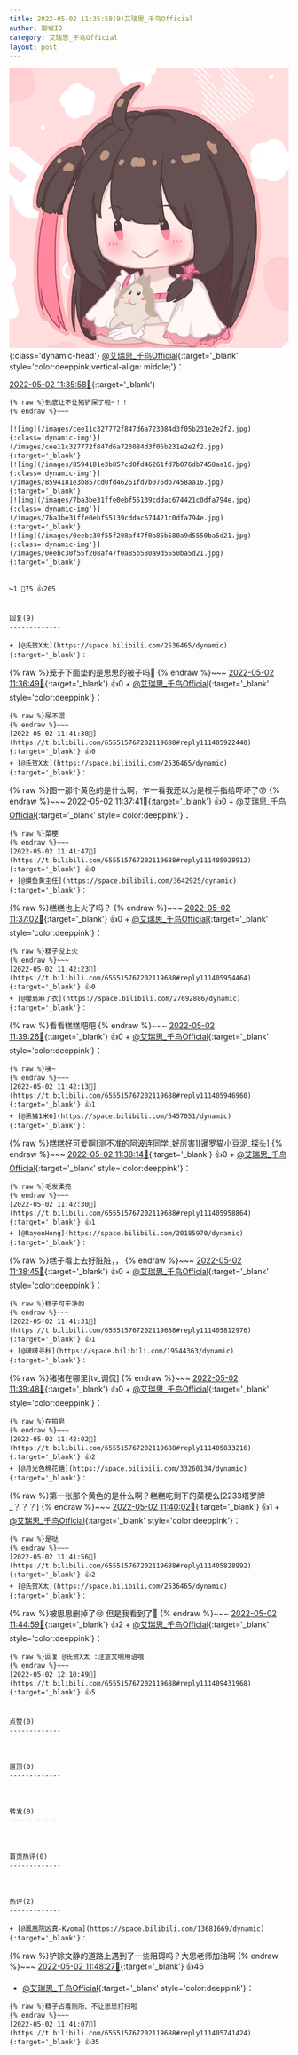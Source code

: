 ```yaml
---
title: 2022-05-02 11:35:58(9)艾瑞思_千鸟Official
author: 御坂IO
category: 艾瑞思_千鸟Official
layout: post
---
```


![img](/images/7e08840c56f251de28bdf766b647bd5fe9a5d50a.jpg){:class='dynamic-head'}
[@艾瑞思_千鸟Official](https://space.bilibili.com/1090010845/dynamic){:target='_blank' style='color:deeppink;vertical-align: middle;'}：

[2022-05-02 11:35:58🔗](https://t.bilibili.com/655515767202119688){:target='_blank'}

~~~
{% raw %}到底让不让猪铲屎了啦~！！
{% endraw %}~~~

[![img](/images/cee11c327772f847d6a723084d3f05b231e2e2f2.jpg){:class='dynamic-img'}](/images/cee11c327772f847d6a723084d3f05b231e2e2f2.jpg){:target='_blank'}
[![img](/images/8594181e3b857cd0fd46261fd7b076db7458aa16.jpg){:class='dynamic-img'}](/images/8594181e3b857cd0fd46261fd7b076db7458aa16.jpg){:target='_blank'}
[![img](/images/7ba3be31ffe0ebf55139cddac674421c0dfa794e.jpg){:class='dynamic-img'}](/images/7ba3be31ffe0ebf55139cddac674421c0dfa794e.jpg){:target='_blank'}
[![img](/images/0eebc30f55f208af47f0a85b580a9d5550ba5d21.jpg){:class='dynamic-img'}](/images/0eebc30f55f208af47f0a85b580a9d5550ba5d21.jpg){:target='_blank'}


↪️1 💬75 👍265


回复(9)
-------------

+ [@氏贺X太](https://space.bilibili.com/2536465/dynamic){:target='_blank'}：
~~~
{% raw %}笼子下面垫的是思思的被子吗🤔
{% endraw %}~~~
[2022-05-02 11:36:49🔗](https://t.bilibili.com/655515767202119688#reply111405163824){:target='_blank'} 👍0
    + [@艾瑞思_千鸟Official](https://space.bilibili.com/1090010845/dynamic){:target='_blank' style='color:deeppink'}：
~~~
{% raw %}尿不湿
{% endraw %}~~~
[2022-05-02 11:41:38🔗](https://t.bilibili.com/655515767202119688#reply111405922448){:target='_blank'} 👍0
+ [@氏贺X太](https://space.bilibili.com/2536465/dynamic){:target='_blank'}：
~~~
{% raw %}图一那个黄色的是什么啊，乍一看我还以为是根手指给吓坏了😰
{% endraw %}~~~
[2022-05-02 11:37:41🔗](https://t.bilibili.com/655515767202119688#reply111405198448){:target='_blank'} 👍0
    + [@艾瑞思_千鸟Official](https://space.bilibili.com/1090010845/dynamic){:target='_blank' style='color:deeppink'}：
~~~
{% raw %}菜梗
{% endraw %}~~~
[2022-05-02 11:41:47🔗](https://t.bilibili.com/655515767202119688#reply111405928912){:target='_blank'} 👍0
+ [@摸鱼黄主任](https://space.bilibili.com/3642925/dynamic){:target='_blank'}：
~~~
{% raw %}糕糕也上火了吗？
{% endraw %}~~~
[2022-05-02 11:37:02🔗](https://t.bilibili.com/655515767202119688#reply111405319760){:target='_blank'} 👍0
    + [@艾瑞思_千鸟Official](https://space.bilibili.com/1090010845/dynamic){:target='_blank' style='color:deeppink'}：
~~~
{% raw %}糕子没上火
{% endraw %}~~~
[2022-05-02 11:42:23🔗](https://t.bilibili.com/655515767202119688#reply111405954464){:target='_blank'} 👍0
+ [@櫻島麻了衣](https://space.bilibili.com/27692886/dynamic){:target='_blank'}：
~~~
{% raw %}看看糕糕粑粑
{% endraw %}~~~
[2022-05-02 11:39:26🔗](https://t.bilibili.com/655515767202119688#reply111405511328){:target='_blank'} 👍0
    + [@艾瑞思_千鸟Official](https://space.bilibili.com/1090010845/dynamic){:target='_blank' style='color:deeppink'}：
~~~
{% raw %}咦~
{% endraw %}~~~
[2022-05-02 11:42:13🔗](https://t.bilibili.com/655515767202119688#reply111405946960){:target='_blank'} 👍1
+ [@黑猫1米6](https://space.bilibili.com/5457051/dynamic){:target='_blank'}：
~~~
{% raw %}糕糕好可爱啊[测不准的阿波连同学_好厉害][暹罗猫小豆泥_探头]
{% endraw %}~~~
[2022-05-02 11:38:14🔗](https://t.bilibili.com/655515767202119688#reply111405525744){:target='_blank'} 👍0
    + [@艾瑞思_千鸟Official](https://space.bilibili.com/1090010845/dynamic){:target='_blank' style='color:deeppink'}：
~~~
{% raw %}毛发柔亮
{% endraw %}~~~
[2022-05-02 11:42:30🔗](https://t.bilibili.com/655515767202119688#reply111405958864){:target='_blank'} 👍1
+ [@RayenHong](https://space.bilibili.com/20185970/dynamic){:target='_blank'}：
~~~
{% raw %}糕子看上去好脏脏，，
{% endraw %}~~~
[2022-05-02 11:38:45🔗](https://t.bilibili.com/655515767202119688#reply111405545904){:target='_blank'} 👍0
    + [@艾瑞思_千鸟Official](https://space.bilibili.com/1090010845/dynamic){:target='_blank' style='color:deeppink'}：
~~~
{% raw %}糕子可干净的
{% endraw %}~~~
[2022-05-02 11:41:31🔗](https://t.bilibili.com/655515767202119688#reply111405812976){:target='_blank'} 👍1
+ [@啵啵寻秋](https://space.bilibili.com/19544363/dynamic){:target='_blank'}：
~~~
{% raw %}猪猪在哪里[tv_调侃]
{% endraw %}~~~
[2022-05-02 11:39:48🔗](https://t.bilibili.com/655515767202119688#reply111405607328){:target='_blank'} 👍0
    + [@艾瑞思_千鸟Official](https://space.bilibili.com/1090010845/dynamic){:target='_blank' style='color:deeppink'}：
~~~
{% raw %}在拍皂
{% endraw %}~~~
[2022-05-02 11:42:02🔗](https://t.bilibili.com/655515767202119688#reply111405833216){:target='_blank'} 👍2
+ [@月光色棉花糖](https://space.bilibili.com/33260134/dynamic){:target='_blank'}：
~~~
{% raw %}第一张那个黄色的是什么啊？糕糕吃剩下的菜梗么[2233塔罗牌_？？？]
{% endraw %}~~~
[2022-05-02 11:40:02🔗](https://t.bilibili.com/655515767202119688#reply111405616272){:target='_blank'} 👍1
    + [@艾瑞思_千鸟Official](https://space.bilibili.com/1090010845/dynamic){:target='_blank' style='color:deeppink'}：
~~~
{% raw %}是哒
{% endraw %}~~~
[2022-05-02 11:41:56🔗](https://t.bilibili.com/655515767202119688#reply111405828992){:target='_blank'} 👍2
+ [@氏贺X太](https://space.bilibili.com/2536465/dynamic){:target='_blank'}：
~~~
{% raw %}被思思删掉了😢 但是我看到了👀
{% endraw %}~~~
[2022-05-02 11:44:59🔗](https://t.bilibili.com/655515767202119688#reply111406218544){:target='_blank'} 👍2
    + [@艾瑞思_千鸟Official](https://space.bilibili.com/1090010845/dynamic){:target='_blank' style='color:deeppink'}：
~~~
{% raw %}回复 @氏贺X太 :注意文明用语哦
{% endraw %}~~~
[2022-05-02 12:10:49🔗](https://t.bilibili.com/655515767202119688#reply111409431968){:target='_blank'} 👍5


点赞(0)
-------------



置顶(0)
-------------



转发(0)
-------------



首页热评(0)
-------------



热评(2)
-------------

+ [@鳳凰院凶真-Kyoma](https://space.bilibili.com/13681669/dynamic){:target='_blank'}：
~~~
{% raw %}铲除文静的道路上遇到了一些阻碍吗？大思老师加油啊
{% endraw %}~~~
[2022-05-02 11:48:27🔗](https://t.bilibili.com/655515767202119688#reply111406613296){:target='_blank'} 👍46
+ [@艾瑞思_千鸟Official](https://space.bilibili.com/1090010845/dynamic){:target='_blank' style='color:deeppink'}：
~~~
{% raw %}糕子占着厕所、不让思思打扫啦
{% endraw %}~~~
[2022-05-02 11:41:07🔗](https://t.bilibili.com/655515767202119688#reply111405741424){:target='_blank'} 👍35


